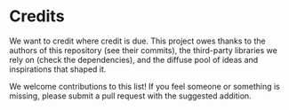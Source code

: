 # Credits

We want to credit where credit is due.
This project owes thanks to the authors of this repository (see their commits),
the third-party libraries we rely on (check the dependencies),
and the diffuse pool of ideas and inspirations that shaped it.

We welcome contributions to this list!
If you feel someone or something is missing,
please submit a pull request with the suggested addition.
